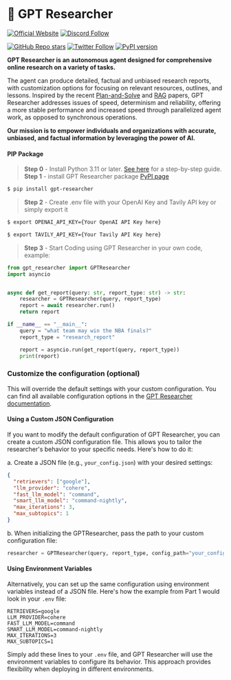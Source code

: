 # 🔎 GPT Researcher
[![Official Website](https://img.shields.io/badge/Official%20Website-gptr.dev-blue?style=for-the-badge&logo=world&logoColor=white)](https://gptr.dev)
[![Discord Follow](https://dcbadge.vercel.app/api/server/QgZXvJAccX?style=for-the-badge)](https://discord.com/invite/QgZXvJAccX)

[![GitHub Repo stars](https://img.shields.io/github/stars/assafelovic/gpt-researcher?style=social)](https://github.com/assafelovic/gpt-researcher)
[![Twitter Follow](https://img.shields.io/twitter/follow/tavilyai?style=social)](https://twitter.com/tavilyai)
[![PyPI version](https://badge.fury.io/py/gpt-researcher.svg)](https://badge.fury.io/py/gpt-researcher)

**GPT Researcher is an autonomous agent designed for comprehensive online research on a variety of tasks.** 

The agent can produce detailed, factual and unbiased research reports, with customization options for focusing on relevant resources, outlines, and lessons. Inspired by the recent [Plan-and-Solve](https://arxiv.org/abs/2305.04091) and [RAG](https://arxiv.org/abs/2005.11401) papers, GPT Researcher addresses issues of speed, determinism and reliability, offering a more stable performance and increased speed through parallelized agent work, as opposed to synchronous operations.

**Our mission is to empower individuals and organizations with accurate, unbiased, and factual information by leveraging the power of AI.**

#### PIP Package
> **Step 0** - Install Python 3.11 or later. [See here](https://www.tutorialsteacher.com/python/install-python) for a step-by-step guide.
> **Step 1** - install GPT Researcher package [PyPI page](https://pypi.org/project/gpt-researcher/)
```bash
$ pip install gpt-researcher
```
> **Step 2** - Create .env file with your OpenAI Key and Tavily API key or simply export it
```bash
$ export OPENAI_API_KEY={Your OpenAI API Key here}
```
```bash
$ export TAVILY_API_KEY={Your Tavily API Key here}
```
> **Step 3** - Start Coding using GPT Researcher in your own code, example:
```python
from gpt_researcher import GPTResearcher
import asyncio


async def get_report(query: str, report_type: str) -> str:
    researcher = GPTResearcher(query, report_type)
    report = await researcher.run()
    return report

if __name__ == "__main__":
    query = "what team may win the NBA finals?"
    report_type = "research_report"

    report = asyncio.run(get_report(query, report_type))
    print(report)

```

### Customize the configuration (optional)
This will override the default settings with your custom configuration. You can find all available configuration options in the [GPT Researcher documentation](https://docs.gptr.dev/docs/gpt-researcher/config).


#### Using a Custom JSON Configuration

If you want to modify the default configuration of GPT Researcher, you can create a custom JSON configuration file. This allows you to tailor the researcher's behavior to your specific needs. Here's how to do it:

a. Create a JSON file (e.g., `your_config.json`) with your desired settings:

```json
{
  "retrievers": ["google"],
  "llm_provider": "cohere",
  "fast_llm_model": "command",
  "smart_llm_model": "command-nightly",
  "max_iterations": 3,
  "max_subtopics": 1
}
```

b. When initializing the GPTResearcher, pass the path to your custom configuration file:

```python
researcher = GPTResearcher(query, report_type, config_path="your_config.json")
```

#### Using Environment Variables

Alternatively, you can set up the same configuration using environment variables instead of a JSON file. Here's how the example from Part 1 would look in your `.env` file:

```
RETRIEVERS=google
LLM_PROVIDER=cohere
FAST_LLM_MODEL=command
SMART_LLM_MODEL=command-nightly
MAX_ITERATIONS=3
MAX_SUBTOPICS=1
```

Simply add these lines to your `.env` file, and GPT Researcher will use the environment variables to configure its behavior. This approach provides flexibility when deploying in different environments.
